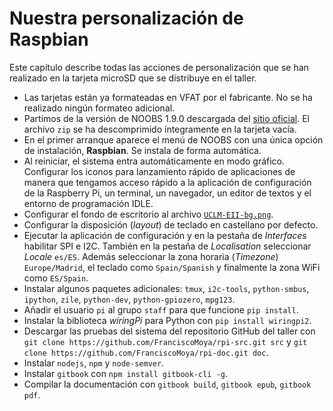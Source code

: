 [//]: # (-*- mode: markdown ; coding: utf-8 -*-)
# Nuestra personalización de Raspbian

Este capítulo describe todas las acciones de personalización que se
han realizado en la tarjeta microSD que se distribuye en el taller.

* Las tarjetas están ya formateadas en VFAT por el fabricante. No
  se ha realizado ningún formateo adicional.
* Partimos de la versión de NOOBS 1.9.0 descargada del
  [sitio oficial](https://www.raspberrypi.org/downloads/noobs/).
  El archivo `zip` se ha descomprimido íntegramente en la
  tarjeta vacía.
* En el primer arranque aparece el menú de NOOBS con una única
  opción de instalación, **Raspbian**. Se instala de forma automática.
* Al reiniciar, el sistema entra automáticamente en modo
  gráfico. Configurar los iconos para lanzamiento rápido de
  aplicaciones de manera que tengamos acceso rápido a la aplicación de
  configuración de la Raspberry Pi, un terminal, un navegador, un
  editor de textos y el entorno de programación IDLE.
* Configurar el fondo de escritorio al archivo [`UCLM-EII-bg.png`](img/UCLM-EII-bg.png).
* Configurar la disposición (*layout*) de teclado en
  castellano por defecto.
* Ejecutar la aplicación de configuración y en la pestaña de
  *Interfaces* habilitar SPI e I2C.  También en la pestaña de
  *Localisation* seleccionar *Locale* `es/ES`.  Además seleccionar la
  zona horaria (*Timezone*) `Europe/Madrid`, el teclado
  como `Spain/Spanish` y finalmente la zona WiFi como `ES/Spain`.
* Instalar algunos paquetes adicionales: `tmux`, `i2c-tools`,
  `python-smbus`, `ipython`, `zile`, `python-dev`, `python-gpiozero`, 
  `mpg123`.
* Añadir el usuario `pi` al grupo `staff` para que funcione `pip install`.
* Instalar la biblioteca *wiringPi* para Python con `pip install wiringpi2`.
* Descargar las pruebas del sistema del repositorio GitHub del taller con 
  `git clone https://github.com/FranciscoMoya/rpi-src.git src` y 
  `git clone https://github.com/FranciscoMoya/rpi-doc.git doc`.
* Instalar `nodejs`, `npm` y `node-semver`.
* Instalar `gitbook` con `npm install gitbook-cli -g`.
* Compilar la documentación con `gitbook build`, `gitbook epub`,
  `gitbook pdf`.


